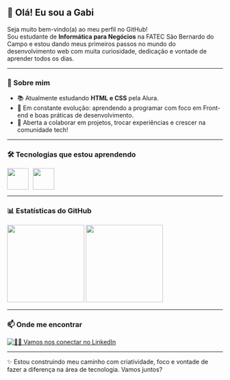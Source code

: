 ## 👋 Olá! Eu sou a Gabi

Seja muito bem-vindo(a) ao meu perfil no GitHub!  
Sou estudante de **Informática para Negócios** na FATEC São Bernardo do Campo e estou dando meus primeiros passos no mundo do desenvolvimento web com muita curiosidade, dedicação e vontade de aprender todos os dias.

---

### 🚀 Sobre mim
- 📚 Atualmente estudando **HTML e CSS** pela Alura.
- 🌱 Em constante evolução: aprendendo a programar com foco em Front-end e boas práticas de desenvolvimento.
- 🤝 Aberta a colaborar em projetos, trocar experiências e crescer na comunidade tech!

---

### 🛠️ Tecnologias que estou aprendendo
<div style="display: flex; gap: 10px;">
  <img src="https://cdn.jsdelivr.net/gh/devicons/devicon@latest/icons/html5/html5-original.svg" height="50px" />
  <img src="https://cdn.jsdelivr.net/gh/devicons/devicon@latest/icons/css3/css3-original.svg" height="50px" />
</div>

---

### 📊 Estatísticas do GitHub
<div>
  <img height="180em" src="https://github-readme-stats.vercel.app/api/top-langs/?username=gabiru434&layout=compact&langs_count=7&theme=dracula"/>
  <img height="180em" src="https://github-readme-stats.vercel.app/api?username=gabiru434&show_icons=true&theme=dracula&include_all_commits=true&count_private=true"/>
</div>

---

### 📫 Onde me encontrar

[![👩‍💻 Vamos nos conectar no LinkedIn](https://img.shields.io/badge/-Gabrielle%20Coelho-%230077B5?style=for-the-badge&logo=linkedin&logoColor=white)](https://www.linkedin.com/in/gabrielle-cabral-coelho-a2940123b/)

---

✨ Estou construindo meu caminho com criatividade, foco e vontade de fazer a diferença na área de tecnologia. Vamos juntos?
